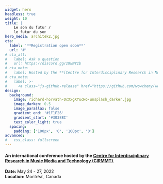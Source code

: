 ```yaml
---
widget: hero
headless: true
weight: 10
title: |
    Le son du futur /  
    le futur du son
hero_media: architek2.jpg
cta:
  label: '**Registration open soon**'
  url: '#'
# cta_alt:
#   label: Ask a question
#   url: https://discord.gg/z8wNYzb
# cta_note:
#   label: Hosted by the **[Centre for Interdisciplinary Research in Music Media and Technology (CIRMMT)](#)**. 
# cta_note:
#   label: >-
#     <a class="js-github-release" href="https://github.com/wowchemy/wowchemy-hugo-themes/releases" data-repo="wowchemy/wowchemy-hugo-themes">Latest release<!-- V --></a><div style="text-shadow: none;"><a class="github-button" href="https://github.com/wowchemy/wowchemy-hugo-themes" data-icon="octicon-star" data-size="large" data-show-count="true" aria-label="Star">Star Wowchemy site builder for Hugo</a></div><div style="text-shadow: none;"><a class="github-button" href="https://github.com/wowchemy/starter-hugo-academic" data-icon="octicon-star" data-size="large" data-show-count="true" aria-label="Star">Star the Academic template</a></div>
design:
  background:
    image: richard-horvath-OcXxgXYucHo-unsplash_darker.jpg
    image_darken: 0.5
    image_parallax: false
    gradient_end: '#1F1F26'
    gradient_start: '#303E8C'
    text_color_light: true
  spacing: 
    padding: ['100px', '0', '100px', '0']
advanced:
#   css_class: fullscreen
---
```


#### An international conference hosted by the **[Centre for Interdisciplinary Research in Music Media and Technology (CIRMMT)](https://cirmmt.org)**. 

**Date:** May 24 - 27, 2022  
**Location:** Montréal, Canada

&nbsp;